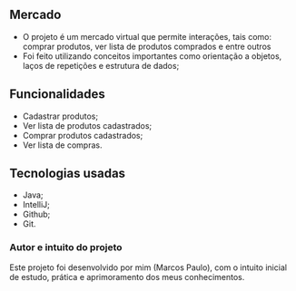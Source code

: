 ## Mercado
- O projeto é um mercado virtual que permite interações, tais como: comprar produtos, ver lista de produtos comprados e entre outros
- Foi feito utilizando conceitos importantes como orientação a objetos, laços de repetições e estrutura de dados;

## Funcionalidades
- Cadastrar produtos;
- Ver lista de produtos cadastrados;
- Comprar produtos cadastrados;
- Ver lista de compras.

## Tecnologias usadas
- Java;
- IntelliJ;
- Github;
- Git.

### Autor e intuito do projeto
Este projeto foi desenvolvido por mim (Marcos Paulo), com o intuito inicial de estudo, prática e aprimoramento dos meus conhecimentos.
